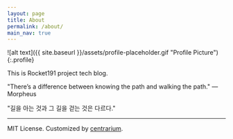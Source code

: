 ```yaml
---
layout: page
title: About
permalink: /about/
main_nav: true
---
```


![alt text]({{ site.baseurl }}/assets/profile-placeholder.gif "Profile Picture"){:.profile}

This is Rocket191 project tech blog.

"There’s a difference between knowing the path and walking the path." ― Morpheus

"길을 아는 것과 그 길을 걷는 것은 다르다."

<hr>

MIT License. Customized by [centrarium](https://github.com/bencentra/centrarium).


[centrarium]: https://github.com/bencentra/centrarium
[bencentra]: http://bencentra.com
[jekyll]: https://github.com/jekyll/jekyll
